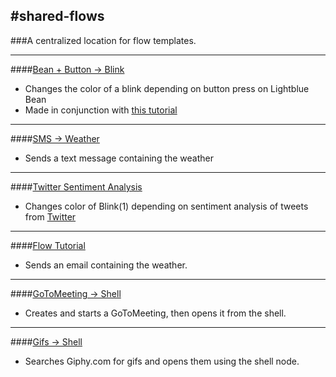 #shared-flows
---
###A centralized location for flow templates.


------------------------

####[Bean + Button -> Blink](https://app.octoblu.com/design/import/68ebf690-a5ac-11e4-b6fc-93d74e29eab8)

- Changes the color of a blink depending on button press on Lightblue Bean
- Made in conjunction with [this tutorial](http://www.hackster.io/3043/lightblue-bean-octoblu)

---

####[SMS -> Weather](https://app.octoblu.com/design/import/fbc3a070-e91e-11e4-bd02-3515df578f32)

- Sends a text message containing the weather

---

####[Twitter Sentiment Analysis](https://app.octoblu.com/design/import/b2490ca0-e91e-11e4-bd02-3515df578f32)

- Changes color of Blink(1) depending on sentiment analysis of tweets from [Twitter](https://www.twitter.com)

---

####[Flow Tutorial](https://app.octoblu.com/tutorial/create)

- Sends an email containing the weather.

---

####[GoToMeeting -> Shell](https://app.octoblu.com/design/import/2c674e60-e92f-11e4-84e5-75b844d80250)

- Creates and starts a GoToMeeting, then opens it from the shell.

---

####[Gifs -> Shell](https://app.octoblu.com/design/import/9883e770-e934-11e4-84e5-75b844d80250)

  - Searches Giphy.com for gifs and opens them using the shell node.
